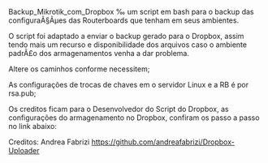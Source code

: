 Backup_Mikrotik_com_Dropbox ‰ um script em bash para o backup das configuraÃ§Ãµes das Routerboards que tenham em seus ambientes.

O script foi adaptado a enviar o backup gerado para o Dropbox, assim tendo mais um recurso e disponibilidade dos arquivos caso o ambiente padrÃ£o dos armagenamentos venha a dar problema.

Altere os caminhos conforme necessitem;

As configurações de trocas de chaves em o servidor Linux e a RB é por rsa.pub;

Os creditos ficam para o Desenvolvedor do Script do Dropbox, as configurações do armagenamento no Dropbox, confiram os passo a passo no link abaixo: 

Creditos: Andrea Fabrizi
https://github.com/andreafabrizi/Dropbox-Uploader


